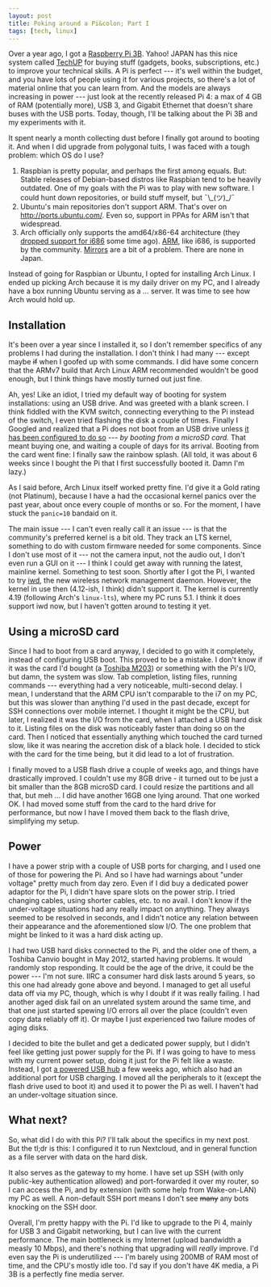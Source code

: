 ```yaml
---
layout: post
title: Poking around a Pi&colon; Part I
tags: [tech, linux]
---
```


Over a year ago, I got a [Raspberry Pi 3B][amazon]. Yahoo! JAPAN has this nice
system called [TechUP] for buying stuff (gadgets, books, subscriptions, etc.) to
improve your technical skills. A Pi is perfect --- it's well within the budget,
and you have lots of people using it for various projects, so there's a lot of
material online that you can learn from. And the models are always increasing in
power --- just look at the recently released Pi 4: a max of 4 GB of RAM
(potentially more), USB 3, and Gigabit Ethernet that doesn't share buses with
the USB ports. Today, though, I'll be talking about the Pi 3B and my experiments
with it.

It spent nearly a month collecting dust before I finally got around to booting
it. And when I did upgrade from polygonal tuits, I was faced with a tough
problem: which OS do I use?

1. Raspbian is pretty popular, and perhaps the first among equals. But: Stable
   releases of Debian-based distros like Raspbian tend to be heavily outdated.
   One of my goals with the Pi was to play with new software.
   I could hunt down repositories, or build stuff myself, but ¯\\\_(ツ)\_/¯
2. Ubuntu's main repositories don't support ARM. That's over on
   <http://ports.ubuntu.com/>. Even so, support in PPAs for ARM isn't that
   widespread.
3. Arch officially only supports the amd64/x86-64 architecture (they [dropped
   support for i686][arch-i686] some time ago). [ARM], like i686, is supported
   by the community. [Mirrors] are a bit of a problem. There are none in Japan.

Instead of going for Raspbian or Ubuntu, I opted for installing Arch Linux.  I
ended up picking Arch because it is my daily driver on my PC, and I already have
a box running Ubuntu serving as a … server. It was time to see how Arch would
hold up.

<!-- section -->

## Installation

It's been over a year since I installed it, so I don't remember specifics of any
problems I had during the installation. I don't think I had many --- except maybe
~~if~~ when I goofed up with some commands. I did have some concern that the
ARMv7 build that Arch Linux ARM recommended wouldn't be good enough, but I think
things have mostly turned out just fine.

Ah, yes! Like an idiot, I tried my default way of booting for system
installations: using an USB drive. And was greeted with a blank screen. I think
fiddled with the KVM switch, connecting everything to the Pi instead of the
switch, I even tried flashing the disk a couple of times. Finally I Googled and
realized that a Pi does not boot from an USB drive unless [it has been
configured to do so][usb-boot] --- *by booting from a microSD card.* That meant
buying one, and waiting a couple of days for its arrival.  Booting from the card
went fine: I finally saw the rainbow splash. (All told, it was about 6 weeks
since I bought the Pi that I first successfully booted it. Damn I'm lazy.)

As I said before, Arch Linux itself worked pretty fine. I'd give it a Gold
rating (not Platinum), because I have a had the occasional kernel panics over
the past year, about once every couple of months or so. For the moment, I have
stuck the `panic=10` bandaid on it.

The main issue --- I can't even really call it an issue --- is that the
community's preferred kernel is a bit old.  They track an LTS kernel, something
to do with custom firmware needed for some components. Since I don't use most of
it --- not the camera input, not the audio out, I don't even run a GUI on it ---
I think I could get away with running the latest, mainline kernel. Something to
test soon.  Shortly after I got the Pi, I wanted to try [iwd], the new wireless
network management daemon. However, the kernel in use then (4.12-ish, I think)
didn't support it. The kernel is currently 4.19 (following Arch's `linux-lts`),
where my PC runs 5.1. I think it does support iwd now, but I haven't gotten
around to testing it yet.

<!-- section -->

## Using a microSD card

Since I had to boot from a card anyway, I decided to go with it completely,
instead of configuring USB boot. This proved to be a mistake. I don't know if it
was the card I'd bought (a [Toshiba M203][toshiba]) or something with the Pi's
I/O, but damn, the system was slow. Tab completion, listing files, running
commands --- everything had a very noticeable, multi-second  delay. I mean, I
understand that the ARM CPU isn't comparable to the i7 on my PC, but this was
slower than anything I'd used in the past decade, except for SSH connections over
mobile internet. I thought it might be the CPU, but later, I realized it was the
I/O from the card, when I attached a USB hard disk to it. Listing files on the
disk was noticeably faster than doing so on the card. Then I noticed that
essentially anything which touched the card turned slow, like it was nearing the
accretion disk of a black hole. I decided to stick with the card for the time
being, but it did lead to a lot of frustration.

I finally moved to a USB flash drive a couple of weeks ago, and things have
drastically improved. I couldn't use my 8GB drive - it turned out to be just
a bit smaller than the 8GB microSD card. I could resize the partitions and all
that, but meh … I did have another 16GB one lying around. That one worked OK. I
had moved some stuff from the card to the hard drive for performance, but now I
have I moved them back to the flash drive, simplifying my setup.

<!-- section -->

## Power

I have a power strip with a couple of USB ports for charging, and I used one of
those for powering the Pi. And so I have had warnings about "under voltage"
pretty much from day zero. Even if I did buy a dedicated power adaptor for the
Pi, I didn't have spare slots on the power strip. I tried changing cables, using
shorter cables, etc. to no avail. I don't know if the under-voltage situations had any really impact on anything.
They always seemed to be resolved in seconds, and I didn't notice any relation
between their appearance and the aforementioned slow I/O. The one problem that
might be linked to it was a hard disk acting up.

I had two USB hard disks connected to the Pi, and the older one of them, a
Toshiba Canvio bought in May 2012, started having problems.  It would randomly
stop responding.  It could be the age of the drive, it could be the power ---
I'm not sure. IIRC a consumer hard disk lasts around 5 years, so this one had
already gone above and beyond. I managed to get all useful data off via my PC,
though, which is why I doubt if it was really failing. I had another aged disk
fail on an unrelated system around the same time, and that one just started
spewing I/O errors all over the place (couldn't even copy data reliably off it).
Or maybe I just experienced two failure modes of aging disks.

I decided to bite the bullet and get a dedicated power supply, but I didn't feel
like getting just power supply for the Pi. If I was going to have to mess with
my current power setup, doing it just for the Pi felt like a waste. Instead,
I got [a powered USB hub][hub] a few weeks ago, which also had an additional
port for USB charging. I moved all the peripherals to it (except the flash drive
used to boot it) and used it to power the Pi as well. I haven't had an
under-voltage situation since.

<!-- section -->

## What next?

So, what did I do with this Pi? I'll talk about the specifics in my next post.
But the tl;dr is this: I configured it to run Nextcloud, and in general function
as a file server with data on the hard disk.

It also serves as the gateway to my home. I have set up SSH (with only
public-key authentication allowed) and port-forwarded it over my router, so I
can access the Pi, and by extension (with some help from Wake-on-LAN) my PC as
well. A non-default SSH port means I don't see ~~many~~ any bots knocking on the
SSH door.

Overall, I'm pretty happy with the Pi. I'd like to upgrade to the Pi 4, mainly
for USB 3 and Gigabit networking, but I can live with the current performance.
The main bottleneck is my Internet (upload bandwidth a measly 10 Mbps), and
there's nothing that upgrading will *really* improve. I'd even say the Pi is
underutilized --- I'm barely using 200MB of RAM most of time, and the CPU's
mostly idle too. I'd say if you don't have 4K media, a Pi 3B is a perfectly fine
media server.

[amazon]: https://www.amazon.co.jp/dp/B01CHJRAOK/ref=cm_sw_r_tw_dp_U_x_XnOcDb1XCNV0H "Amazon Japan link"
[arch-i686]: https://www.archlinux.org/news/the-end-of-i686-support/
[ARM]: https://archlinuxarm.org/
[Mirrors]: https://archlinuxarm.org/about/mirrors
[TechUP]: https://linotice.tumblr.com/post/180646706959/20181130
[usb-boot]: https://www.raspberrypi.org/documentation/hardware/raspberrypi/bootmodes/msd.md
[toshiba]: https://store.shopping.yahoo.co.jp/jnh/TO3307M302EA.html
[hub]: https://www.amazon.co.jp/gp/product/B07PD1ZVLY/
[iwd]: https://lwn.net/Articles/770991/
